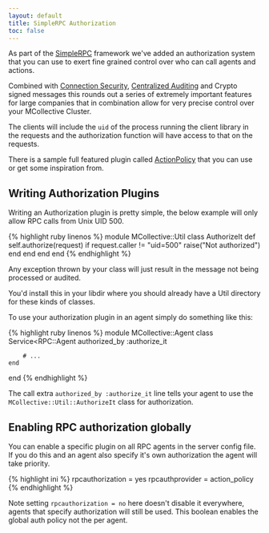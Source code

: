 ```yaml
---
layout: default
title: SimpleRPC Authorization
toc: false
---
```

[SimpleRPCIntroduction]: index.html
[SecurityWithActiveMQ]: /mcollective/reference/integration/activemq_security.html
[SimpleRPCAuditing]: /mcollective/simplerpc/auditing.html
[ActionPolicy]: http://projects.puppetlabs.com/projects/mcollective-plugins/wiki/AuthorizationActionPolicy

As part of the [SimpleRPC][SimpleRPCIntroduction] framework we've added an authorization system that you can use to exert fine grained control over who can call agents and actions.

Combined with [Connection Security][SecurityWithActiveMQ], [Centralized Auditing][SimpleRPCAuditing] and Crypto signed messages this rounds out a series of extremely important features for large companies that in combination allow for very precise control over your MCollective Cluster.

The clients will include the `uid` of the process running the client library in the requests and the authorization function will have access to that on the requests.

There is a sample full featured plugin called [ActionPolicy] that you can use or get some inspiration from.

## Writing Authorization Plugins

Writing an Authorization plugin is pretty simple, the below example will only allow RPC calls from Unix UID 500.

{% highlight ruby linenos %}
module MCollective::Util
    class AuthorizeIt
        def self.authorize(request)
            if request.caller != "uid=500"
                raise("Not authorized")
            end
        end
    end
end
{% endhighlight %}

Any exception thrown by your class will just result in the message not being processed or audited.

You'd install this in your libdir where you should already have a Util directory for these kinds of classes.

To use your authorization plugin in an agent simply do something like this:

{% highlight ruby linenos %}
module MCollective::Agent
    class Service<RPC::Agent
        authorized_by :authorize_it

        # ...
    end
end
{% endhighlight %}

The call extra `authorized_by :authorize_it` line tells your agent to use the `MCollective::Util::AuthorizeIt` class for authorization.

## Enabling RPC authorization globally
You can enable a specific plugin on all RPC agents in the server config file.  If you do this and an agent also specify it's own authorization the agent will take priority.

{% highlight ini %}
rpcauthorization = yes
rpcauthprovider = action_policy
{% endhighlight %}

Note setting `rpcauthorization = no` here doesn't disable it everywhere, agents that specify authorization will still be used.  This boolean enables the global auth policy not the per agent.
